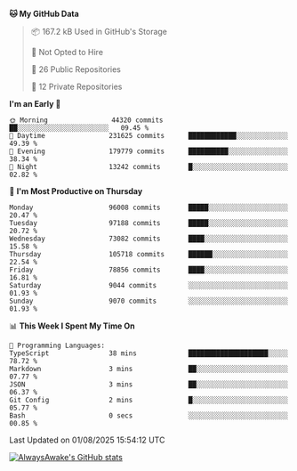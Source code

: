 <!--START_SECTION:waka-->
**🐱 My GitHub Data** 

> 📦 167.2 kB Used in GitHub's Storage 
 > 
> 🚫 Not Opted to Hire
 > 
> 📜 26 Public Repositories 
 > 
> 🔑 12 Private Repositories 
 > 
**I'm an Early 🐤** 

```text
🌞 Morning                44320 commits       ██░░░░░░░░░░░░░░░░░░░░░░░   09.45 % 
🌆 Daytime                231625 commits      ████████████░░░░░░░░░░░░░   49.39 % 
🌃 Evening                179779 commits      ██████████░░░░░░░░░░░░░░░   38.34 % 
🌙 Night                  13242 commits       █░░░░░░░░░░░░░░░░░░░░░░░░   02.82 % 
```
📅 **I'm Most Productive on Thursday** 

```text
Monday                   96008 commits       █████░░░░░░░░░░░░░░░░░░░░   20.47 % 
Tuesday                  97188 commits       █████░░░░░░░░░░░░░░░░░░░░   20.72 % 
Wednesday                73082 commits       ████░░░░░░░░░░░░░░░░░░░░░   15.58 % 
Thursday                 105718 commits      ██████░░░░░░░░░░░░░░░░░░░   22.54 % 
Friday                   78856 commits       ████░░░░░░░░░░░░░░░░░░░░░   16.81 % 
Saturday                 9044 commits        ░░░░░░░░░░░░░░░░░░░░░░░░░   01.93 % 
Sunday                   9070 commits        ░░░░░░░░░░░░░░░░░░░░░░░░░   01.93 % 
```


📊 **This Week I Spent My Time On** 

```text
💬 Programming Languages: 
TypeScript               38 mins             ████████████████████░░░░░   78.72 % 
Markdown                 3 mins              ██░░░░░░░░░░░░░░░░░░░░░░░   07.77 % 
JSON                     3 mins              ██░░░░░░░░░░░░░░░░░░░░░░░   06.37 % 
Git Config               2 mins              █░░░░░░░░░░░░░░░░░░░░░░░░   05.77 % 
Bash                     0 secs              ░░░░░░░░░░░░░░░░░░░░░░░░░   00.85 % 
```


 Last Updated on 01/08/2025 15:54:12 UTC
<!--END_SECTION:waka-->

[![AlwaysAwake's GitHub stats](https://github-readme-stats.vercel.app/api?username=AlwaysAwake&show_icons=true&theme=github_dark&count_private=true)](https://github.com/AlwaysAwake/AlwaysAwake)
